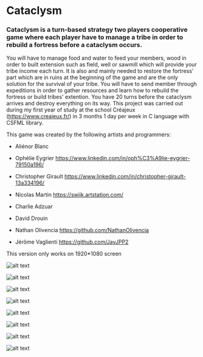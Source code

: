 # Cataclysm

### Cataclysm is a turn-based strategy two players cooperative game where each player have to manage a tribe in order to rebuild a fortress before a cataclysm occurs.

You will have to manage food and water to feed your members, wood in order to built extension such as field, well or sawmill which will provide your tribe income each turn. It is also and mainly needed to restore the fortress' part which are in ruins at the beginning of the game and are the only solution for the survival of your tribe. You will have to send member through expeditions in order to gather resources and learn how to rebuild the fortress or build tribes' extention. You have 20 turns before the cataclysm arrives and destroy everything on its way. This project was carried out during my first year of study at the school Créajeux (https://www.creajeux.fr/) in 3 months 1 day per week in C language with CSFML library.

This game was created by the following artists and programmers:
* Aliénor Blanc
* Ophélie Eygrier https://www.linkedin.com/in/oph%C3%A9lie-eygrier-79150a196/
* Christopher Girault https://www.linkedin.com/in/christopher-girault-13a334196/
* Nicolas Martin https://swiik.artstation.com/

* Charlie Adzuar
* David Drouin
* Nathan Olivencia https://github.com/NathanOlivencia
* Jérôme Vaglienti https://github.com/JayJPP2

This version only works on 1920*1080 screen

![alt text](https://raw.githubusercontent.com/JayJPP2/Cataclysm/master/PreviewPictures/2020_01_31%2022-39-51.png)

![alt text](https://raw.githubusercontent.com/JayJPP2/Cataclysm/master/PreviewPictures/2020_01_31%2022-40-8.png)

![alt text](https://raw.githubusercontent.com/JayJPP2/Cataclysm/master/PreviewPictures/2020_01_31%2022-40-19.png)

![alt text](https://raw.githubusercontent.com/JayJPP2/Cataclysm/master/PreviewPictures/2020_01_31%2022-42-56.png)

![alt text](https://raw.githubusercontent.com/JayJPP2/Cataclysm/master/PreviewPictures/2020_01_31%2022-45-41.png)

![alt text](https://raw.githubusercontent.com/JayJPP2/Cataclysm/master/PreviewPictures/2020_01_31%2023-2-10.png)

![alt text](https://raw.githubusercontent.com/JayJPP2/Cataclysm/master/PreviewPictures/2020_01_31%2023-2-11.png)

![alt text](https://raw.githubusercontent.com/JayJPP2/Cataclysm/master/PreviewPictures/2020_01_31%2023-2-12.png)
